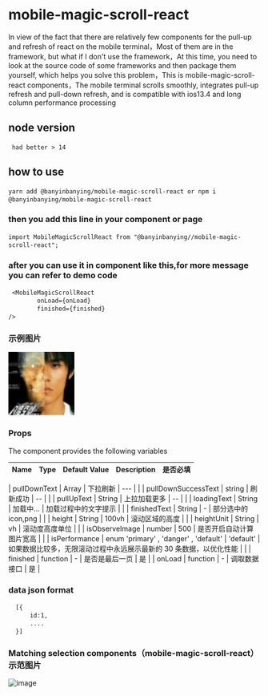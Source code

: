 # mobile-magic-scroll-react

In view of the fact that there are relatively few components for the pull-up and refresh of react on the mobile terminal，Most of them are in the framework, but what if I don't use the framework，At this time, you need to look at the source code of some frameworks and then package them yourself, which helps you solve this problem，This is mobile-magic-scroll-react components，The mobile terminal scrolls smoothly, integrates pull-up refresh and pull-down refresh, and is compatible with ios13.4 and long column performance processing

## node version

```
 had better > 14

```

## how to use

```
yarn add @banyinbanying/mobile-magic-scroll-react or npm i @banyinbanying/mobile-magic-scroll-react

```

### then you add this line in your component or page

```
import MobileMagicScrollReact from "@banyinbanying//mobile-magic-scroll-react";

```

### after you can use it in component like this,for more message you can refer to demo code

```
 <MobileMagicScrollReact
        onLoad={onLoad}
        finished={finished}
/>

```

### 示例图片

![image](https://github.com/zhaochengxian/mobile-magic-scroll-react/blob/72b1774fdd64c1496b0f50d53f6940508f5c8090/example/assets/1.png)

### Props

The component provides the following variables

| Name | Type | Default Value | Description | 是否必填 |
| ---- | ---- | ------------- | ----------- | -------- |

| pullDownText | Array | 下拉刷新 | --- | |
| pullDownSuccessText | string | 刷新成功 | -- | |
| pullUpText | String | 上拉加载更多 | -- | |
| loadingText | String | 加载中... | 加载过程中的文字提示 | |
| finishedText | String | - | 部分选中的 icon,png | |
| height | String | 100vh | 滚动区域的高度 | |
| heightUnit | String | vh | 滚动度高度单位 | |
| isObserveImage | number | 500 | 是否开启自动计算图片宽高 | |
| isPerformance | enum 'primary' , 'danger' , 'default' | 'default' | 如果数据比较多，无限滚动过程中永远展示最新的 30 条数据，以优化性能 | |
| finished | function | - | 是否是最后一页 | 是 |
| onLoad | function | - | 调取数据接口 | 是 |

### data json format

```
  [{
      id:1,
      ....
  }]

```

### Matching selection components（mobile-magic-scroll-react）示范图片

![image](https://github.com/zhaochengxian/mobile-magic-scroll-react/blob/16250a33d0dec558739b20ebf475d53008e33f93/examples/assets/demo-img.jpeg)
